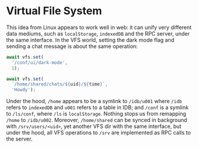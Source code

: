 # Virtual File System

This idea from Linux appears to work well in web: it can unify very different data mediums, such as `localStorage`, `indexedDB` and the RPC server, under the same interface. In the VFS world, setting the dark mode flag and sending a chat message is about the same operation:

```js
await vfs.set(
  '/conf/ui/dark-mode',
  1);

await vfs.set(
  `/home/shared/chats/${uid}/${time}`,
  'Howdy');
```

Under the hood, `/home` appears to be a symlink to `/idb/u001` where `/idb` refers to `indexedDB` and `u001` refers to a table in IDB; and `/conf` is a symlink to `/ls/conf`, where `/ls` is `localStorage`. Nothing stops us from remapping `/home` to `/idb/u002`. Moreover, `/home/shared` can be synced in background with `/srv/users/<uid>`, yet another VFS dir with the same interface, but under the hood, all VFS operations to `/srv` are implemented as RPC calls to the server.
